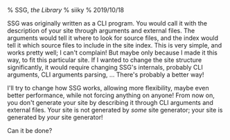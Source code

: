 % SSG, _the Library_
% siiky
% 2019/10/18

SSG was originally written as a CLI program. You would call it with the
description of your site through arguments and external files. The arguments
would tell it where to look for source files, and the index would tell it which
source files to include in the site index. This is very simple, and works
pretty well; I can't complain! But maybe only because I made it this way, to
fit this particular site. If I wanted to change the site structure
significantly, it would require changing SSG's internals, probably CLI
arguments, CLI arguments parsing, ... There's probably a better way!

I'll try to change how SSG works, allowing more flexibility, maybe even better
performance, while not forcing anything on anyone! From now on, you don't
generate your site by describing it through CLI arguments and external files.
Your site is not generated by _some_ site generator; your site is generated by
_your_ site generator!

Can it be done?
